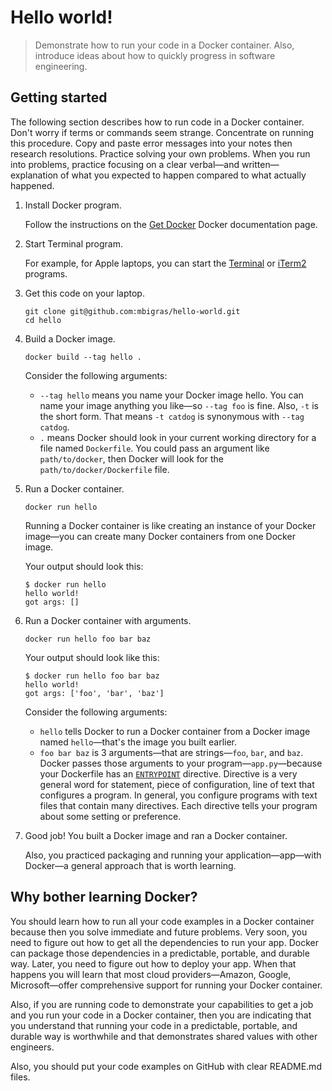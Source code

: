 # Hello world!

> Demonstrate how to run your code in a Docker container. Also, introduce ideas about how to quickly progress in software engineering.

## Getting started

The following section describes how to run code in a Docker container. Don't worry if terms or commands seem strange. Concentrate on running this procedure. Copy and paste error messages into your notes then research resolutions. Practice solving your own problems. When you run into problems, practice focusing on a clear verbal—and written—explanation of what you expected to happen compared to what actually happened.

1. Install Docker program.

   Follow the instructions on the [Get Docker](https://docs.docker.com/get-docker/) Docker documentation page.

1. Start Terminal program.

   For example, for Apple laptops, you can start the [Terminal](https://en.wikipedia.org/wiki/Terminal_(macOS)) or [iTerm2](https://iterm2.com/) programs.

1. Get this code on your laptop.

   ```
   git clone git@github.com:mbigras/hello-world.git
   cd hello
   ```

1. Build a Docker image.

   ```
   docker build --tag hello .
   ```

   Consider the following arguments:

   * `--tag hello` means you name your Docker image hello. You can name your image anything you like—so `--tag foo` is fine. Also, `-t` is the short form. That means `-t catdog` is synonymous with `--tag catdog`.
   * `.` means Docker should look in your current working directory for a file named `Dockerfile`. You could pass an argument like `path/to/docker`, then Docker will look for the `path/to/docker/Dockerfile` file.

1. Run a Docker container.

   ```
   docker run hello
   ```

   Running a Docker container is like creating an instance of your Docker image—you can create many Docker containers from one Docker image.

   Your output should look this:

   ```
   $ docker run hello
   hello world!
   got args: []
   ```

1. Run a Docker container with arguments.

   ```
   docker run hello foo bar baz
   ```
   
   Your output should look like this:

   ```
   $ docker run hello foo bar baz
   hello world!
   got args: ['foo', 'bar', 'baz']
   ```

   Consider the following arguments:

   * `hello` tells Docker to run a Docker container from a Docker image named `hello`—that's the image you built earlier.
   * `foo bar baz` is 3 arguments—that are strings—`foo`, `bar`, and `baz`. Docker passes those arguments to your program—`app.py`—because your Dockerfile has an [`ENTRYPOINT`](https://docs.docker.com/engine/reference/builder/#entrypoint) directive. Directive is a very general word for statement, piece of configuration, line of text that configures a program. In general, you configure programs with text files that contain many directives. Each directive tells your program about some setting or preference.

1. Good job! You built a Docker image and ran a Docker container.

   Also, you practiced packaging and running your application—app—with Docker—a general approach that is worth learning.

## Why bother learning Docker?

You should learn how to run all your code examples in a Docker container because then you solve immediate and future problems. Very soon, you need to figure out how to get all the dependencies to run your app. Docker can package those dependencies in a predictable, portable, and durable way. Later, you need to figure out how to deploy your app. When that happens you will learn that most cloud providers—Amazon, Google, Microsoft—offer comprehensive support for running your Docker container.

Also, if you are running code to demonstrate your capabilities to get a job and you run your code in a Docker container, then you are indicating that you understand that running your code in a predictable, portable, and durable way is worthwhile and that demonstrates shared values with other engineers.

Also, you should put your code examples on GitHub with clear README.md files.
